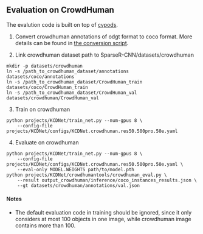 ## Evaluation on CrowdHuman
The evalution code is built on top of [cvpods](https://github.com/Megvii-BaseDetection/cvpods).


1. Convert crowdhuman annotations of odgt format to coco format. More details can be found in [the conversion script](convert_crowdhuman_to_coco.py).

2. Link crowdhuman dataset path to SparseR-CNN/datasets/crowdhuman
```
mkdir -p datasets/crowdhuman
ln -s /path_to_crowdhuman_dataset/annotations datasets/coco/annotations
ln -s /path_to_crowdhuman_dataset/CrowdHuman_train datasets/coco/CrowdHuman_train
ln -s /path_to_crowdhuman_dataset/CrowdHuman_val datasets/crowdhuman/CrowdHuman_val
```

3. Train on crowdhuman
```
python projects/KCDNet/train_net.py --num-gpus 8 \
    --config-file projects/KCDNet/configs/KCDNet.crowdhuman.res50.500pro.50e.yaml
```

4. Evaluate on crowdhuman
```
python projects/KCDNet/train_net.py --num-gpus 8 \
    --config-file projects/KCDNet/configs/KCDNet.crowdhuman.res50.500pro.50e.yaml \
    --eval-only MODEL.WEIGHTS path/to/model.pth
python projects/KCDNet/crowdhumantools/crowdhuman_eval.py \
    --result output_crowdhuman/inference/coco_instances_results.json \
    --gt datasets/crowdhuman/annotations/val.json
```

#### Notes
- The default evaluation code in training should be ignored, since it only considers at most 100 objects in one image, while crowdhuman image contains more than 100.